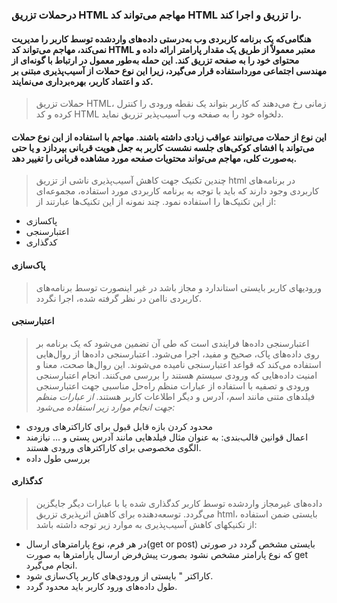 ### درحملات تزریق HTML  مهاجم می‌تواند کد HTML را تزریق و اجرا کند.
#### هنگامی‌که یک برنامه کاربردی وب به‌درستی داده‌های واردشده توسط کاربر را مدیریت نمی‌کند، مهاجم می‌تواند کد HTML معتبر معمولاً از طریق یک مقدار پارامتر ارائه داده و محتوای خود را به صفحه تزریق کند. این حمله به‌طور معمول در ارتباط با گونه‌ای از مهندسی اجتماعی مورداستفاده قرار می‌گیرد، زیرا این نوع حملات از آسیب‌پذیری مبتنی بر کد و اعتماد کاربر، بهره‌برداری می‌نمایند.

> حملات تزریق  HTML، زمانی رخ می‌دهند که کاربر بتواند یک نقطه ورودی را کنترل کرده و کد HTML دلخواه خود را به صفحه وب آسیب‌پذیر تزریق نماید.
#### این نوع از حملات می‌توانند عواقب زیادی داشته باشند. مهاجم با استفاده از این نوع حملات می‌تواند با افشای کوکی‌های جلسه نشست کاربر به جعل هویت قربانی بپردازد و یا حتی به‌صورت کلی، مهاجم می‌تواند محتویات صفحه مورد مشاهده قربانی را تغییر دهد.

>چندین تکنیک جهت کاهش آسیب‌پذیری ناشی از تزریق html در برنامه‌های کاربردی وجود دارند که باید با توجه به برنامه کاربردی مورد استفاده، مجموعه‌ای از این تکنیک‌ها را استفاده نمود. چند نمونه از این تکنیک‌ها عبارتند از:
* پاکسازی
* اعتبارسنجی
* کدگذاری

#### پاک‌سازی
> ورودیهای کاربر بایستی استاندارد و مجاز باشد در غیر اینصورت توسط برنامه‌های کاربردی ناامن در نظر گرفته شده، اجرا نگردد.
#### اعتبارسنجی
> اعتبارسنجی داده‌ها فرایندی است که طی آن تضمین می‌شود که یک برنامه بر روی داده‌های پاک، صحیح و مفید، اجرا می‌شود. اعتبارسنجی داده‌ها از روال‌هایی استفاده می‌کند که قواعد اعتبارسنجی نامیده می‌شوند. این روال‌ها صحت، معنا و امنیت داده‌هایی که ورودی سیستم هستند را بررسی می‌کنند. انجام اعتبارسنجی ورودی و تصفیه با استفاده از عبارات منظم راه‌حل مناسبی جهت اعتبارسنجی فیلدهای متنی مانند اسم، آدرس و دیگر اطلاعات کاربر هستند.
*از عبارات منظم جهت انجام موارد زیر استفاده می‌شود:*
* محدود کردن بازه قابل قبول برای کاراکترهای ورودی
* اعمال قوانین قالب‌بندی: به عنوان مثال فیلدهایی مانند آدرس پستی و ... نیازمند الگوی مخصوصی برای کاراکترهای ورودی هستند.
* بررسی طول داده

#### کدگذاری
> داده‌های غیرمجاز واردشده توسط کاربر کدگذاری شده یا با عبارات دیگر جایگزین می‌گردد. توسعه‌دهنده برای کاهش اثرپذیری تزریق html، بایستی ضمن استفاده از تکنیکهای کاهش آسیب‌پذیری به موارد زیر توجه داشته باشد:

* در هر فرم، نوع پارامترهای ارسال(get or post) بایستی مشخص گردد در صورتی که نوع پارامتر مشخص نشود بصورت پیش‌فرض ارسال پارامترها به صورت get انجام می‌گیرد.
* کاراکتر " بایستی از ورودی‌های کاربر پاک‌سازی شود.
* طول داده‌های ورود کاربر باید محدود گردد.
